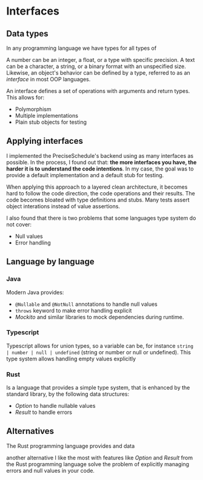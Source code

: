 # Interfaces

## Data types

In any programming language we have types for all types of 

 A number can be an integer, a float, or a type with specific precision. A text can be a character, a string, or a binary format with an unspecified size. Likewise, an object's behavior can be defined by a type, referred to as an _interface_ in most OOP languages.

An interface defines a set of operations with arguments and return types. This allows for:
  - Polymorphism
  - Multiple implementations
  - Plain stub objects for testing

## Applying interfaces

I implemented the PreciseSchedule's backend using as many interfaces as possible. In the process, I found out that: **the more interfaces you have, the harder it is to understand the code intentions**. In my case, the goal was to provide a default implementation and a default stub for testing.

When applying this approach to a layered clean architecture, it becomes hard to follow the code direction, the code operations and their results. The code becomes bloated with type definitions and stubs. Many tests  assert object interations instead of value assertions.

I also found that there is two problems that some languages type system do not cover:
  - Null values
  - Error handling

## Language by language

### Java

Modern Java provides:

- `@Nullable` and `@NotNull` annotations to handle null values
- `throws` keyword to make error handling explicit
- _Mockito_ and similar libraries to mock dependencies during runtime.

### Typescript

Typescript allows for union types, so a variable can be, for instance `string | number | null | undefined` (string or number or null or undefined). This type system allows handling empty values explicitly

### Rust

Is a language that provides a simple type system, that is enhanced by the standard library, by the following data structures:

- _Option_ to handle nullable values
- _Result_ to handle errors


## Alternatives

The Rust programming language provides  and  data

 another alternative I like the most with features like _Option_ and _Result_ from the Rust programming language solve the problem of explicitly managing errors and null values in your code.
